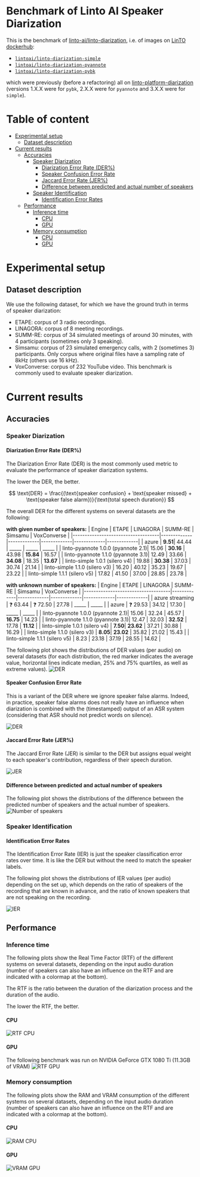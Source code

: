 # Benchmark of Linto AI Speaker Diarization

This is the benchmark of [linto-ai/linto-diarization](https://github.com/linto-ai/linto-diarization),
i.e. of images on [LinTO dockerhub](https://hub.docker.com/u/lintoai):
* [`lintoai/linto-diarization-simple`](https://hub.docker.com/r/lintoai/linto-diarization-simple)
* [`lintoai/linto-diarization-pyannote`](https://hub.docker.com/r/lintoai/linto-diarization-pyannote)
* [`lintoai/linto-diarization-pybk`](https://hub.docker.com/r/lintoai/linto-diarization-pybk)

which were previously (before a refactoring) all on [linto-platform-diarization](https://hub.docker.com/r/lintoai/linto-platform-diarization/tags)
(versions 1.X.X were for `pybk`, 2.X.X were for `pyannote` and 3.X.X were for `simple`).

# Table of content
* [Experimental setup](#experimental-setup)
    * [Dataset description](#dataset-description)
* [Current results](#current-results)
    * [Accuracies](#accuracies)
        * [Speaker Diarization](#speaker-diarization)
            * [Diarization Error Rate (DER%)](#diarization-error-rate-der)
            * [Speaker Confusion Error Rate](#speaker-confusion-error-rate)
            * [Jaccard Error Rate (JER%)](#jaccard-error-rate-jer)
            * [Difference between predicted and actual number of speakers](#difference-between-predicted-and-actual-number-of-speakers)
        * [Speaker Identification](#speaker-identification)
            * [Identification Error Rates](#identification-error-rates)
    * [Performance](#performance)
        * [Inference time](#inference-time)
            * [CPU](#cpu)
            * [GPU](#gpu)
        * [Memory consumption](#memory-consumption)
            * [CPU](#cpu-1)
            * [GPU](#gpu-1)

# Experimental setup
## Dataset description

We use the following dataset, for which we have the ground truth in terms of speaker diarization:
* ETAPE: corpus of 3 radio recordings.
* LINAGORA: corpus of 8 meeting recordings.
* SUMM-RE: corpus of 34 simulated meetings of around 30 minutes, with 4 participants (sometimes only 3 speaking).
* Simsamu: corpus of 23 simulated emergency calls, with 2 (sometimes 3) participants. Only corpus where original files have a sampling rate of 8kHz (others use 16 kHz).
* VoxConverse: corpus of 232 YouTube video. This benchmark is commonly used to evaluate speaker diarization.

# Current results
## Accuracies

### Speaker Diarization

#### Diarization Error Rate (DER%)

The Diarization Error Rate (DER) is the most commonly used metric to evaluate the performance of speaker diarization systems.

The lower the DER, the better.

<!-- In HTML, the formula DER = (speaker confusion + speaker missed + speaker false alarm) / total speech duration. -->
$$
\text{DER} = \frac{(\text{speaker confusion} + \text{speaker missed} + \text{speaker false alarm})}{\text{total speech duration}}
$$
<!-- <div>
    <math>
        <mi>DER</mi>
        <mo>=</mo>
        <mfrac>
        <mn>
            (
            speaker confusion
            + speaker missed
            + speaker false alarm
            )
        </mn>
        <mi>
            total speech duration
        </mi>
        </mfrac>
    </math>
</div> -->


The overall DER for the different systems on several datasets are the following:

<!-- 🚧 ❓ -->

__with given number of speakers:__
| Engine                             |       ETAPE |    LINAGORA |     SUMM-RE |     Simsamu | VoxConverse |
|------------------------------------|-------------|-------------|-------------|-------------|-------------|
| azure                              |     **9.51**|       44.44 |       _____ |       _____ |       _____ |
| linto-pyannote 1.0.0 (pyannote 2.1)|       15.06 |   **30.16** |       43.98 |   **15.84** |       16.57 |
| linto-pyannote 1.1.0 (pyannote 3.1)|       12.49 |       33.66 |   **34.08** |       18.35 |   **13.67** |
| linto-simple 1.0.1  (silero v4)    |       19.88 |   **30.38** |       37.03 |       30.74 |       21.14 |
| linto-simple 1.1.0  (silero v3)    |       16.20 |       40.12 |       35.23 |       19.67 |       23.22 |
| linto-simple 1.1.1 (silero v5)     |       17.82 |       41.50 |       37.00 |       28.85 |       23.78 |
 
__with unknown number of speakers:__
| Engine                             |       ETAPE |    LINAGORA |     SUMM-RE |     Simsamu | VoxConverse |
|------------------------------------|-------------|-------------|-------------|-------------|-------------|
| azure streaming                    |  ❓  63.44 |  ❓  72.50 |       27.78 |       _____ |       _____ |
| azure                              |  ❓  29.53 |       34.12 |       17.30 |       _____ |       _____ |
| linto-pyannote 1.0.0 (pyannote 2.1)|       15.06 |       32.24 |       45.57 |   **16.75** |       14.23 |
| linto-pyannote 1.1.0 (pyannote 3.1)|       12.47 |       32.03 |   **32.52** |       17.78 |   **11.12** |
| linto-simple 1.0.1  (silero v4)    |     **7.50**|   **23.62** |       37.21 |       30.88 |       16.29 |
| linto-simple 1.1.0  (silero v3)    |     **8.05**|   **23.02** |       35.82 |       21.02 |       15.43 |
| linto-simple 1.1.1 (silero v5)     |       8.23  |     23.18   |       37.19 |       28.55 |       14.62 |

<!-- ⁽ⱽ⁾ : The problem of high DER of linto-simple on SimSamu is due to the Voice Activity Detection (VAD) that is removing too much speed.
This is under investigation. -->

The following plot shows the distributions of DER values (per audio) on several datasets
(for each distribution, the red marker indicates the average value, horizontal lines indicate median, 25% and 75% quartiles, as well as extreme values).
![DER](figs/accuracy-der.png)

#### Speaker Confusion Error Rate

This is a variant of the DER where we ignore speaker false alarms.
Indeed, in practice, speaker false alarms does not really have an influence when diarization is combined with the (timestamped) output of an ASR system
(considering that ASR should not predict words on silence).

![DER](figs/accuracy-confusionrate.png)

#### Jaccard Error Rate (JER%)

The Jaccard Error Rate (JER) is similar to the DER but assigns equal weight to each speaker's contribution, regardless of their speech duration.

![JER](figs/accuracy-jer.png)

#### Difference between predicted and actual number of speakers
The following plot shows the distributions of the difference between the predicted number of speakers and the actual number of speakers.
![Number of speakers](figs/accuracy-numberofspeakers.png)

### Speaker Identification

#### Identification Error Rates

The Identification Error Rate (IER) is just the speaker classification error rates over time.
It is like the DER but without the need to match the speaker labels.

The following plot shows the distributions of IER values (per audio) depending on the set up,
which depends on the ratio of speakers of the recording that are known in advance,
and the ratio of known speakers that are not speaking on the recording.

![IER](figs/ier.png)

## Performance

### Inference time

The following plots show the Real Time Factor (RTF) of the different systems on several datasets, depending on the input audio duration
(number of speakers can also have an influence on the RTF and are indicated with a colormap at the bottom).

The RTF is the ratio between the duration of the diarization process and the duration of the audio.

The lower the RTF, the better.

#### CPU
![RTF CPU](figs/real_time_factor_cpu.png)
#### GPU
The following benchmark was run on NVIDIA GeForce GTX 1080 Ti (11.3GB of VRAM)
![RTF GPU](figs/real_time_factor_gpu.png)

### Memory consumption

The following plots show the RAM and VRAM consumption of the different systems on several datasets, depending on the input audio duration
(number of speakers can also have an influence on the RTF and are indicated with a colormap at the bottom).

#### CPU
![RAM CPU](figs/memory_consumption_cpu.png)
#### GPU
![VRAM GPU](figs/memory_consumption_gpu.png)
